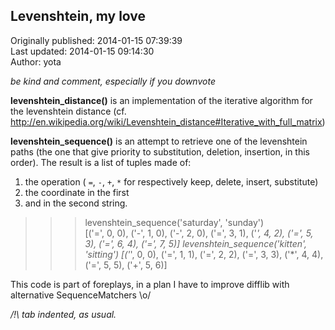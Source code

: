 ## Levenshtein, my love  
Originally published: 2014-01-15 07:39:39  
Last updated: 2014-01-15 09:14:30  
Author: yota   
  
*be kind and comment, especially if you downvote*

**levenshtein_distance()** is an implementation of the iterative algorithm for the levenshtein distance (cf. http://en.wikipedia.org/wiki/Levenshtein_distance#Iterative_with_full_matrix)

**levenshtein_sequence()** is an attempt to retrieve one of the levenshtein paths (the one that give priority to substitution, deletion, insertion, in this order). The result is a list of tuples made of:
1. the operation ( `=`, `-`, `+`, `*` for respectively keep, delete, insert, substitute)
2. the coordinate in the first
3. and in the second string.


>>> levenshtein_sequence('saturday', 'sunday')	
[('=', 0, 0), ('-', 1, 0), ('-', 2, 0), ('=', 3, 1), ('*', 4, 2), ('=', 5, 3), ('=', 6, 4), ('=', 7, 5)]
>>> levenshtein_sequence('kitten', 'sitting')
[('*', 0, 0), ('=', 1, 1), ('=', 2, 2), ('=', 3, 3), ('*', 4, 4), ('=', 5, 5), ('+', 5, 6)]

This code is part of foreplays, in a plan I have to improve difflib with alternative SequenceMatchers \o/

*/!\ tab indented, as usual.*

